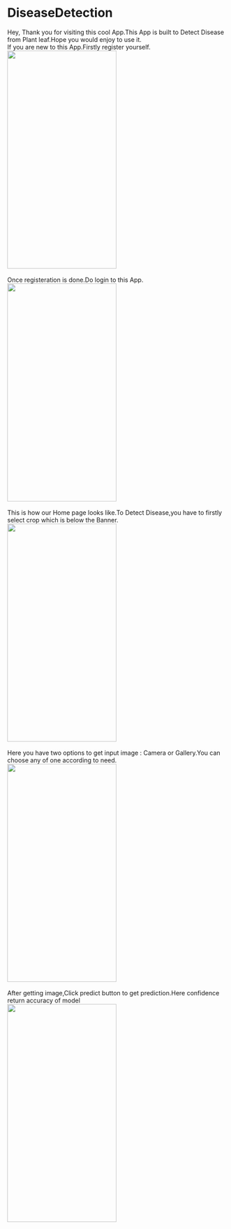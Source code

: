 # DiseaseDetection
Hey, Thank you for visiting this cool App.This App is built to Detect Disease from Plant leaf.Hope you would enjoy to use it.<br />
If you are new to this App.Firstly register yourself.<br />
<img src="https://user-images.githubusercontent.com/73284462/221853321-f111921a-5a83-457a-8a34-2df0d72cbe49.jpg" width="250" height="500"><br /><br />
Once registeration is done.Do login to this App.<br />
<img src="https://user-images.githubusercontent.com/73284462/221853260-73e366d3-72e1-4d7e-95c4-dd6279071cd6.jpg" width="250" height="500"><br /><br />
This is how our Home page looks like.To Detect Disease,you have to firstly select crop which is below the Banner.<br />
<img src="https://user-images.githubusercontent.com/73284462/221853361-450979c3-9404-4c01-8720-b7d69c8b2ea9.jpg" width="250" height="500"><br /><br />
Here you have two options to get input image : Camera or Gallery.You can choose any of one according to need.<br />
<img src="https://user-images.githubusercontent.com/73284462/221853388-045b37d7-fcc2-4c57-b918-baf697a13d65.jpg" width="250" height="500"><br /><br />
After getting image,Click predict button to get prediction.Here confidence return accuracy of model<br />
<img src="https://user-images.githubusercontent.com/73284462/221853556-b4498cd5-360f-4605-a959-240c507b73e8.jpg" width="250" height="500"><br /><br />
